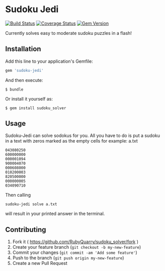 # Sudoku Jedi
[![Build Status](https://travis-ci.org/RubyQuarry/sudoku_solver.svg?branch=master)](https://travis-ci.org/RubyQuarry/sudoku_solver)
[![Coverage Status](https://coveralls.io/repos/RubyQuarry/sudoku_solver/badge.png)](https://coveralls.io/r/RubyQuarry/sudoku_solver)
[![Gem Version](https://badge.fury.io/rb/sudoku-jedi.svg)](http://badge.fury.io/rb/sudoku-jedi)

Currently solves easy to moderate sudoku puzzles in a flash!

## Installation

Add this line to your application's Gemfile:

```ruby
gem 'sudoku-jedi'
```

And then execute:

    $ bundle

Or install it yourself as:

    $ gem install sudoku_solver

## Usage

Sudoku-Jedi can solve sodokus for you.  All you have to do is put a sudoku in a text with zeros marked as the 
empty cells for example: a.txt
```
043080250
600000000
000001094
900004070
000608000
010200003
820500000
000000005
034090710
```

Then calling
```
sudoku-jedi solve a.txt
```
will result in your printed answer in the terminal.


## Contributing

1. Fork it ( https://github.com/RubyQuarry/sudoku_solver/fork )
2. Create your feature branch (`git checkout -b my-new-feature`)
3. Commit your changes (`git commit -am 'Add some feature'`)
4. Push to the branch (`git push origin my-new-feature`)
5. Create a new Pull Request
